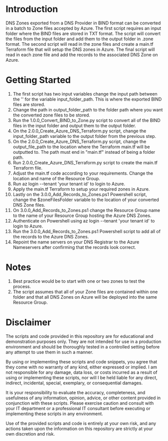 # Introduction

DNS Zones exported from a DNS Provider in BIND format can be converted in a batch to Zone files accepted by Azure. The first script requires an input folder where the BIND files are stored in TXT format. The script will convert the files from the input folder and add them to the output folder in .zone format.
The second script will read in the zone files and create a main.tf Terraform file that will setup the DNS zones in Azure. 
The final script will read in each zone file and add the records to the associated DNS Zone on Azure. 

# Getting Started

1. The first script has two input variables change the input path between the '' for the variable input_folder_path. This is where the exported BIND files are stored.
2. Change the path in output_folder_path to the folder path where you want the converted zone files to be stored.
3. Run the 1.0.0_Convert_BIND_to_Zone.py script to convert all of the BIND files in the input folder and output them to the output folder.
4. On the 2.0.0_Create_Azure_DNS_Terraform.py script, change the input_folder_path variable to the output folder from the previous step.
5. On the 2.0.0_Create_Azure_DNS_Terraform.py script, change the output_file_path to the location where the Terraform main.tf will be outputted to. The path must end in "main.tf" instead of being a folder path.
6. Run 2.0.0_Create_Azure_DNS_Terraform.py script to create the main.tf Terraform file.
7. Adjust the main.tf code according to your requirements. Change the location and name of the Resource Group.
8. Run az login --tenant 'your tenant id' to login to Azure.
9. Apply the main.tf Terraform to setup your required zones in Azure.
10. Lastly on the 3.0.0_Add_Records_to_Zones.ps1 Powershell script, change the $zoneFilesFolder variable to the location of your converted DNS Zone files.
11. On 3.0.0_Add_Records_to_Zones.ps1 change the Resource Group name to the name of your Resource Group hosting the Azure DNS Zones.
12. Authenticate on Powershell using az login --tenant 'your tenant id' to login to Azure.
13. Run the 3.0.0_Add_Records_to_Zones.ps1 Powershell script to add all of the records to the Azure DNS Zones.
14. Repoint the name servers on your DNS Registrar to the Azure Nameservers after confirming that the records look correct.

# Notes

1. Best practice would be to start with one or two zones to test the process.
2. The script assumes that all of your Zone files are contained within one folder and that all DNS Zones on Azure will be deployed into the same Resource Group.

# Disclaimer

The scripts and code provided in this repository are for educational and demonstration purposes only. They are not intended for use in a production environment and should be thoroughly tested in a controlled setting before any attempt to use them in such a manner.

By using or implementing these scripts and code snippets, you agree that they come with no warranty of any kind, either expressed or implied. I am not responsible for any damage, data loss, or costs incurred as a result of using or implementing these scripts, nor will I be held liable for any direct, indirect, incidental, special, exemplary, or consequential damages.

It is your responsibility to evaluate the accuracy, completeness, and usefulness of any information, opinion, advice, or other content provided in conjunction with these scripts. Please exercise caution and consult with your IT department or a professional IT consultant before executing or implementing these scripts in any environment.

Use of the provided scripts and code is entirely at your own risk, and any actions taken upon the information on this repository are strictly at your own discretion and risk.
